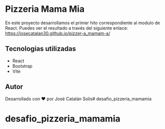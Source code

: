 # Pizzeria Mama Mia
En este proyecto desarrollamos el primer hito correspondiente al modulo de React. Puedes ver el resultado a través del siguiente enlace: https://josecatalan30.github.io/pizzer-a_mamam-a/

## Tecnologías utilizadas
- React
- Bootstrap
- Vite

## Autor
Desarrollado con :heart: por José Catalán Solis# desafio_pizzeria_mamamia
# desafio_pizzeria_mamamia
